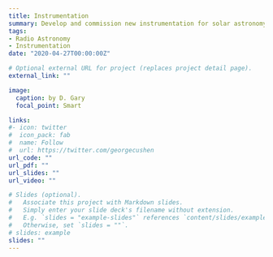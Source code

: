 ```yaml
---
title: Instrumentation
summary: Develop and commission new instrumentation for solar astronomy
tags:
- Radio Astronomy
- Instrumentation 
date: "2020-04-27T00:00:00Z"

# Optional external URL for project (replaces project detail page).
external_link: ""

image:
  caption: by D. Gary
  focal_point: Smart

links:
#- icon: twitter
#  icon_pack: fab
#  name: Follow
#  url: https://twitter.com/georgecushen
url_code: ""
url_pdf: ""
url_slides: ""
url_video: ""

# Slides (optional).
#   Associate this project with Markdown slides.
#   Simply enter your slide deck's filename without extension.
#   E.g. `slides = "example-slides"` references `content/slides/example-slides.md`.
#   Otherwise, set `slides = ""`.
# slides: example
slides: ""
---
```


